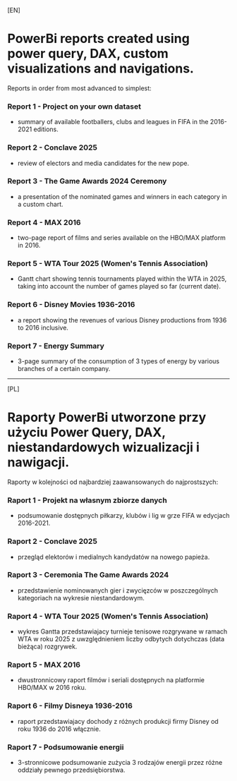 [EN]

# PowerBi reports created using power query, DAX, custom visualizations and navigations.

Reports in order from most advanced to simplest:

### Report 1 - Project on your own dataset
- summary of available footballers, clubs and leagues in FIFA in the 2016-2021 editions.

### Report 2 - Conclave 2025
- review of electors and media candidates for the new pope.

### Report 3 - The Game Awards 2024 Ceremony
- a presentation of the nominated games and winners in each category in a custom chart.

### Report 4 - MAX 2016
- two-page report of films and series available on the HBO/MAX platform in 2016.

### Report 5 - WTA Tour 2025 (Women's Tennis Association)
- Gantt chart showing tennis tournaments played within the WTA in 2025, taking into account the number of games played so far (current date).

### Report 6 - Disney Movies 1936-2016
- a report showing the revenues of various Disney productions from 1936 to 2016 inclusive.

### Report 7 - Energy Summary
- 3-page summary of the consumption of 3 types of energy by various branches of a certain company.

__________

[PL]

# Raporty PowerBi utworzone przy użyciu Power Query, DAX, niestandardowych wizualizacji i nawigacji.

Raporty w kolejności od najbardziej zaawansowanych do najprostszych:

### Raport 1 - Projekt na własnym zbiorze danych 
- podsumowanie dostępnych piłkarzy, klubów i lig w grze FIFA w edycjach 2016-2021.

### Raport 2 - Conclave 2025
- przegląd elektorów i medialnych kandydatów na nowego papieża.

### Raport 3 - Ceremonia The Game Awards 2024
- przedstawienie nominowanych gier i zwycięzców w poszczególnych kategoriach na wykresie niestandardowym.

### Raport 4 - WTA Tour 2025 (Women's Tennis Association)
- wykres Gantta przedstawiajacy turnieje tenisowe rozgrywane w ramach WTA w roku 2025 z uwzględnieniem liczby odbytych dotychczas (data bieżąca) rozgrywek.

### Raport 5 - MAX 2016
- dwustronnicowy raport filmów i seriali dostępnych na platformie HBO/MAX w 2016 roku.

### Raport 6 - Filmy Disneya 1936-2016
- raport przedstawiajacy dochody z różnych produkcji firmy Disney od roku 1936 do 2016 włącznie.

### Raport 7 - Podsumowanie energii
- 3-stronnicowe podsumowanie zużycia 3 rodzajów energii przez różne oddziały pewnego przedsiębiorstwa.
